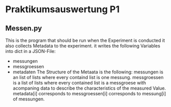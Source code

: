 # Praktikumsauswertung P1
## Messen.py
This is the program that should be run when the Experiment is conducted it also collects Metadata to the experiment.
it writes the following Variables into dict in a JSON-File:
* messungen
* messgroessen
* metadaten 
The Structure of the Metaata is the following:
messungen is an list of lists where every containd list is one messung.
messgroessen is a list of lists where every contained list is a messgroese with acompaning data to describe the characteristics of the measured Value.
metadata[i] corresponds to messgroessen[i] corresponds to messung[i] of messungen.

